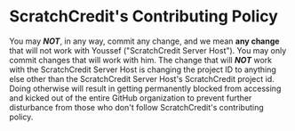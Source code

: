 # ScratchCredit's Contributing Policy
You may ***NOT***, in any way, commit any change, and we mean **any change** that will not work with Youssef ("ScratchCredit Server Host"). You may only commit changes that will work with him. The change that will ***NOT*** work with the ScratchCredit Server Host is changing the project ID to anything else other than the ScratchCredit Server Host's ScratchCredit project id. Doing otherwise will result in getting permanently blocked from accessing and kicked out of the entire GitHub organization to prevent further disturbance from those who don't follow ScratchCredit's contributing policy.
